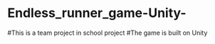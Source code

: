 # Endless_runner_game-Unity-


#This is a team project in school project
#The game is built on Unity

